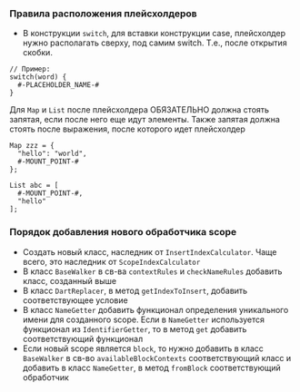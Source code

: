 ### Правила расположения плейсхолдеров

* В конструкции `switch`, для вставки конструкции case, плейсхолдер нужно располагать сверху, под самим switch. 
Т.е., после открытия скобки.  

```
// Пример: 
switch(word) {    
  #-PLACEHOLDER_NAME-#    
}   
``` 
Для `Map` и `List` после плейсхолдера ОБЯЗАТЕЛЬНО должна стоять запятая, если после него еще идут элементы. 
Также запятая должна стоять после выражения, после которого идет плейсхолдер
```
Map zzz = {
  "hello": "world",
  #-MOUNT_POINT-#
};

List abc = [
  #-MOUNT_POINT-#,
  "hello"
];
```

### Порядок добавления нового обработчика scope
* Создать новый класс, наследник от `InsertIndexCalculator`. Чаще всего, это наследник от `ScopeIndexCalculator`
* В класс `BaseWalker` в св-ва `contextRules` и `checkNameRules` добавить класс, созданный выше
* В класс `DartReplacer`, в метод `getIndexToInsert`, добавить соответствующее условие
* В класс `NameGetter` добавить функционал определения уникального имени для созданного scope.
Если в `NameGetter` используется функционал из `IdentifierGetter`, то в метод `get` добавить соответствующий функционал
* Если новый scope является `block`, то нужно добавить в класс `BaseWalker` в св-во `availableBlockContexts` соответствующий класс
и добавить в класс `NameGetter`, в метод `fromBlock` соответствующий обработчик
